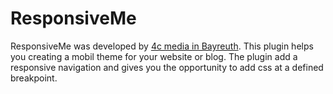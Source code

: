# ResponsiveMe
ResponsiveMe was developed by <a href="http://wwww.cccc.de" target="_blank" title="Werbeagentur 4c media">4c media in Bayreuth</a>. This plugin helps you creating a mobil theme for your website or blog. The plugin add a responsive navigation and gives you the opportunity to add css at a defined breakpoint.
